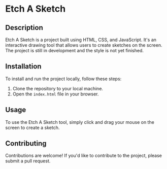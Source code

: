 # Etch A Sketch

## Description

Etch A Sketch is a project built using HTML, CSS, and JavaScript. It's an interactive drawing tool that allows users to create sketches on the screen. The project is still in development and the style is not yet finished.

## Installation

To install and run the project locally, follow these steps:

1. Clone the repository to your local machine.
2. Open the `index.html` file in your browser.

## Usage

To use the Etch A Sketch tool, simply click and drag your mouse on the screen to create a sketch.

## Contributing

Contributions are welcome! If you'd like to contribute to the project, please submit a pull request.
